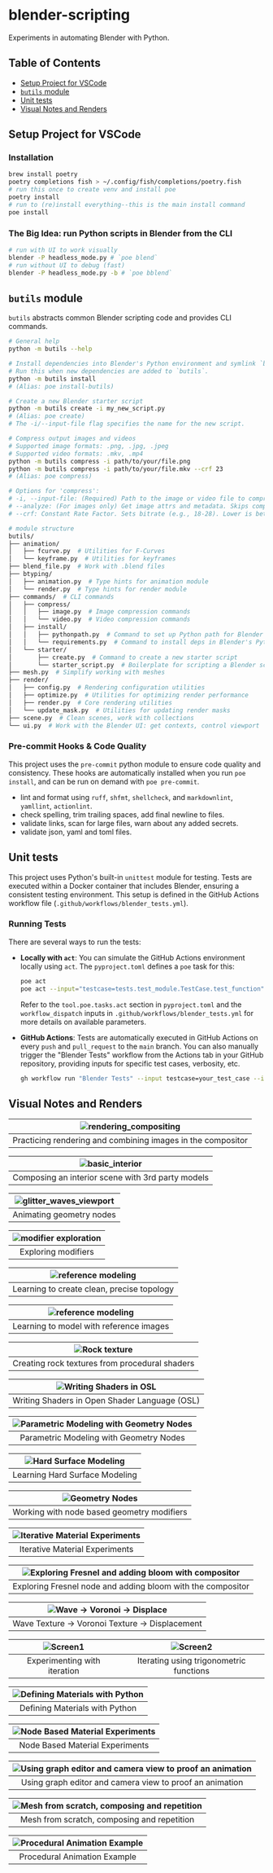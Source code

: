 # blender-scripting

Experiments in automating Blender with Python.

<!-- START doctoc generated TOC please keep comment here to allow auto update -->
<!-- DON'T EDIT THIS SECTION, INSTEAD RE-RUN doctoc TO UPDATE -->
## Table of Contents

- [Setup Project for VSCode](#setup-project-for-vscode)
- [`butils` module](#butils-module)
- [Unit tests](#unit-tests)
- [Visual Notes and Renders](#visual-notes-and-renders)

<!-- END doctoc generated TOC please keep comment here to allow auto update -->

## Setup Project for VSCode

### Installation

```sh
brew install poetry
poetry completions fish > ~/.config/fish/completions/poetry.fish
# run this once to create venv and install poe
poetry install
# run to (re)install everything--this is the main install command
poe install
```

### The Big Idea: run Python scripts in Blender from the CLI

```sh
# run with UI to work visually
blender -P headless_mode.py # `poe blend`
# run without UI to debug (fast)
blender -P headless_mode.py -b # `poe bblend`
```

## `butils` module

`butils` abstracts common Blender scripting code and provides CLI commands.

```sh
# General help
python -m butils --help

# Install dependencies into Blender's Python environment and symlink `butils`
# Run this when new dependencies are added to `butils`.
python -m butils install
# (Alias: poe install-butils)

# Create a new Blender starter script
python -m butils create -i my_new_script.py
# (Alias: poe create)
# The -i/--input-file flag specifies the name for the new script.

# Compress output images and videos
# Supported image formats: .png, .jpg, .jpeg
# Supported video formats: .mkv, .mp4
python -m butils compress -i path/to/your/file.png
python -m butils compress -i path/to/your/file.mkv --crf 23
# (Alias: poe compress)

# Options for 'compress':
# -i, --input-file: (Required) Path to the image or video file to compress.
# --analyze: (For images only) Get image attrs and metadata. Skips compression.
# --crf: Constant Rate Factor. Sets bitrate (e.g., 18-28). Lower is better.

# module structure
butils/
├── animation/
│   ├── fcurve.py  # Utilities for F-Curves
│   └── keyframe.py  # Utilities for keyframes
├── blend_file.py  # Work with .blend files
├── btyping/
│   ├── animation.py  # Type hints for animation module
│   └── render.py  # Type hints for render module
├── commands/  # CLI commands
│   ├── compress/
│   │   ├── image.py  # Image compression commands
│   │   └── video.py  # Video compression commands
│   ├── install/
│   │   ├── pythonpath.py  # Command to set up Python path for Blender
│   │   └── requirements.py  # Command to install deps in Blender's Python
│   └── starter/
│       ├── create.py  # Command to create a new starter script
│       └── starter_script.py  # Boilerplate for scripting a Blender scene
├── mesh.py  # Simplify working with meshes
├── render/
│   ├── config.py  # Rendering configuration utilities
│   ├── optimize.py  # Utilities for optimizing render performance
│   ├── render.py  # Core rendering utilities
│   └── update_mask.py  # Utilities for updating render masks
├── scene.py  # Clean scenes, work with collections
└── ui.py  # Work with the Blender UI: get contexts, control viewport
```

### Pre-commit Hooks & Code Quality

This project uses the `pre-commit` python module to ensure code quality and
consistency. These hooks are automatically installed when you run `poe install`,
and can be run on demand with `poe pre-commit`.

- lint and format using `ruff`, `shfmt`, `shellcheck`, and `markdownlint`,
  `yamllint`, `actionlint`.
- check spelling, trim trailing spaces, add final newline to files.
- validate links, scan for large files, warn about any added secrets.
- validate json, yaml and toml files.

## Unit tests

This project uses Python's built-in `unittest` module for testing. Tests are
executed within a Docker container that includes Blender, ensuring a consistent
testing environment. This setup is defined in the GitHub Actions workflow file
(`.github/workflows/blender_tests.yml`).

### Running Tests

There are several ways to run the tests:

- **Locally with `act`**: You can simulate the GitHub Actions environment
  locally using `act`. The `pyproject.toml` defines a `poe` task for this:

  ```sh
  poe act
  poe act --input="testcase=tests.test_module.TestCase.test_function"
  ```

  Refer to the `tool.poe.tasks.act` section in `pyproject.toml` and the
  `workflow_dispatch` inputs in `.github/workflows/blender_tests.yml` for more
  details on available parameters.

- **GitHub Actions**: Tests are automatically executed in GitHub Actions on
  every `push` and `pull_request` to the `main` branch. You can also manually
  trigger the "Blender Tests" workflow from the Actions tab in your GitHub
  repository, providing inputs for specific test cases, verbosity, etc.

  ```sh
  gh workflow run "Blender Tests" --input testcase=your_test_case --input verbosity=2
  ```

## Visual Notes and Renders

|       ![rendering_compositing][rendering_compositing]       |
| :---------------------------------------------------------: |
| Practicing rendering and combining images in the compositor |

|         ![basic_interior][basic_interior]         |
| :-----------------------------------------------: |
| Composing an interior scene with 3rd party models |

| ![glitter_waves_viewport][glitter_waves_viewport] |
| :-----------------------------------------------: |
|             Animating geometry nodes              |

| ![modifier exploration][modifier_exploration] |
| :-------------------------------------------: |
|              Exploring modifiers              |

|  ![reference modeling][topology_practice]  |
| :----------------------------------------: |
| Learning to create clean, precise topology |

| ![reference modeling][modeling_with_reference_images] |
| :---------------------------------------------------: |
|        Learning to model with reference images        |

|    ![Rock texture][procedural_rock_shader]     |
| :--------------------------------------------: |
| Creating rock textures from procedural shaders |

| ![Writing Shaders in OSL][writing_shaders_in_osl] |
| :-----------------------------------------------: |
|   Writing Shaders in Open Shader Language (OSL)   |

| ![Parametric Modeling with Geometry Nodes][parameteric_meshes_geometry_nodes] |
| :---------------------------------------------------------------------------: |
|                    Parametric Modeling with Geometry Nodes                    |

| ![Hard Surface Modeling][hard_surface_modeling] |
| :---------------------------------------------: |
|         Learning Hard Surface Modeling          |

| ![Geometry Nodes][geometry_nodes_and_materials] |
| :---------------------------------------------: |
|   Working with node based geometry modifiers    |

| ![Iterative Material Experiments][iterative_material_exploration_bsdf] |
| :--------------------------------------------------------------------: |
|                     Iterative Material Experiments                     |

| ![Exploring Fresnel and adding bloom with compositor][fresnel_node_bloom] |
| :-----------------------------------------------------------------------: |
|        Exploring Fresnel node and adding bloom with the compositor        |

| ![Wave -> Voronoi -> Displace][material_wave_texture_voronoi_displacement] |
| :------------------------------------------------------------------------: |
|              Wave Texture -> Voronoi Texture -> Displacement               |

|    ![Screen1][iteration]     |         ![Screen2][iteration2]          |
| :--------------------------: | :-------------------------------------: |
| Experimenting with iteration | Iterating using trigonometric functions |

| ![Defining Materials with Python][cycles_render_200] |
| :--------------------------------------------------: |
|            Defining Materials with Python            |

| ![Node Based Material Experiments][node_mat_experiments] |
| :------------------------------------------------------: |
|             Node Based Material Experiments              |

| ![Using graph editor and camera view to proof an animation][graph_editor] |
| :-----------------------------------------------------------------------: |
|         Using graph editor and camera view to proof an animation          |

| ![Mesh from scratch, composing and repetition][cycles_render_hq] |
| :--------------------------------------------------------------: |
|           Mesh from scratch, composing and repetition            |

| ![Procedural Animation Example][interface] |
| :----------------------------------------: |
|        Procedural Animation Example        |

[rendering_compositing]: /static/images/readme/rendering_practice_car.png
[basic_interior]: /static/images/readme/basic_interior.png
[glitter_waves_viewport]: /static/images/readme/glitter_waves_viewport.png
[modifier_exploration]: /static/images/readme/modifier_exploration.png
[topology_practice]: /static/images/readme/topology_practice.png
[modeling_with_reference_images]:
  /static/images/readme/modeling_with_reference_images.png
[procedural_rock_shader]: /static/images/readme/procedural-rock-shader.png
[writing_shaders_in_osl]: /static/images/readme/writing_shaders_in_osl.png
[parameteric_meshes_geometry_nodes]:
  /static/images/readme/parameteric_meshes_geometry_nodes.png
[hard_surface_modeling]: /static/images/readme/hard_surface_modeling.png
[geometry_nodes_and_materials]:
  /static/images/readme/geometry_nodes_and_materials.png
[iterative_material_exploration_bsdf]:
  /static/images/readme/iterative_material_exploration-BSDF.png
[fresnel_node_bloom]: /static/images/readme/fresnel_node+bloom.png
[material_wave_texture_voronoi_displacement]:
  /static/images/readme/materal_wave-texture_voronoi_displacement.png
[iteration]: /static/images/readme/iteration.png
[iteration2]: /static/images/readme/iteration2.png
[cycles_render_200]: /static/images/readme/cycles_render@200.png
[node_mat_experiments]: /static/images/readme/node_mat_experiments.png
[graph_editor]: /static/images/readme/graph_editor.png
[cycles_render_hq]: /static/images/readme/cycles_render_hq.png
[interface]: /static/images/readme/interface.png
